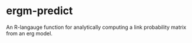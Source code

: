 ergm-predict
============

An R-langauge function for analytically computing a link probability matrix from an erg model.